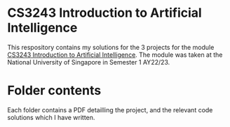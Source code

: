 # CS3243 Introduction to Artificial Intelligence
This respository contains my solutions for the 3 projects for the module [CS3243 Introduction to Artificial Intelligence](https://nusmods.com/modules/CS3243/introduction-to-artificial-intelligence). 
The module was taken at the National University of Singapore in Semester 1 AY22/23.

# Folder contents
Each folder contains a PDF detailling the project, and the relevant code solutions which I have written. 
